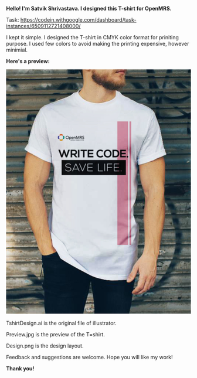 <b> Hello! I'm Satvik Shrivastava. I designed this T-shirt for OpenMRS. </b>

Task: https://codein.withgoogle.com/dashboard/task-instances/6509112721408000/

<p> I kept it simple. I designed the T-shirt in CMYK color format for priniting purpose. I used few colors to avoid making the printing expensive, however minimial. </P

<b> Here's a preview: </b> 
<p align = "center"><img src = "https://github.com/satvikshri/OpenMRS-submissions/blob/master/TshirtDesign/preview.jpg"></p>

TshirtDesign.ai is the original file of illustrator.

Preview.jpg is the preview of the T=shirt.

Design.png is the design layout.

Feedback and suggestions are welcome. Hope you will like my work!

<b>Thank you!</b>
